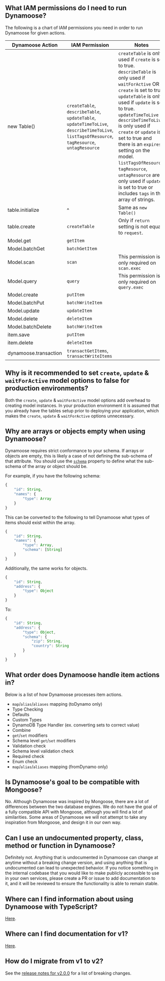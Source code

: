 ## What IAM permissions do I need to run Dynamoose?

The following is a chart of IAM permissions you need in order to run Dynamoose for given actions.

| Dynamoose Action | IAM Permission | Notes |
|------------------|----------------|-------|
| new Table() | `createTable`, `describeTable`, `updateTable`, `updateTimeToLive`, `describeTimeToLive`, `listTagsOfResource`, `tagResource`, `untagResource` | `createTable` is only used if `create` is set to true. `describeTable` is only used if `waitForActive` OR `create` is set to true. `updateTable` is only used if `update` is set to true. `updateTimeToLive` & `describeTimeToLive` is only used if `create` or `update` is set to true and there is an `expires` setting on the model. `listTagsOfResource`, `tagResource`, `untagResource` are only used if `update` is set to true or includes `tags` in the array of strings. |
| table.initialize | ^ | Same as `new Table()` |
| table.create | `createTable` | Only if `return` setting is not equal to `request`. |
| Model.get | `getItem` |  |
| Model.batchGet | `batchGetItem` |  |
| Model.scan | `scan` | This permission is only required on `scan.exec` |
| Model.query | `query` | This permission is only required on `query.exec` |
| Model.create | `putItem` |  |
| Model.batchPut | `batchWriteItem` |  |
| Model.update | `updateItem` |  |
| Model.delete | `deleteItem` |  |
| Model.batchDelete | `batchWriteItem` |  |
| item.save | `putItem` |  |
| item.delete | `deleteItem` |  |
| dynamoose.transaction | `transactGetItems`, `transactWriteItems` |  |

## Why is it recommended to set `create`, `update` & `waitForActive` model options to false for production environments?

Both the `create`, `update` & `waitForActive` model options add overhead to creating model instances. In your production environment it is assumed that you already have the tables setup prior to deploying your application, which makes the `create`, `update` & `waitForActive` options unnecessary.

## Why are arrays or objects empty when using Dynamoose?

Dynamoose requires strict conformance to your schema. If arrays or objects are empty, this is likely a case of not defining the sub-schema of that attribute. You should use the [`schema`](../guide/Schema#schema-object--array) property to define what the sub-schema of the array or object should be.

For example, if you have the following schema:

```js
{
	"id": String,
	"names": {
		"type": Array
	}
}
```

This can be converted to the following to tell Dynamoose what types of items should exist within the array.

```js
{
	"id": String,
	"names": {
		"type": Array,
		"schema": [String]
	}
}
```

Additionally, the same works for objects.

```js
{
	"id": String,
	"address": {
		"type": Object
	}
}
```

To:

```js
{
	"id": String,
	"address": {
		"type": Object,
		"schema": {
			"zip": String,
			"country": String
		}
	}
}
```

## What order does Dynamoose handle item actions in?

Below is a list of how Dynamoose processes item actions.

- `map`/`alias`/`aliases` mapping (toDynamo only)
- Type Checking
- Defaults
- Custom Types
- DynamoDB Type Handler (ex. converting sets to correct value)
- Combine
- `get`/`set` modifiers
- Schema level `get`/`set` modifiers
- Validation check
- Schema level validation check
- Required check
- Enum check
- `map`/`alias`/`aliases` mapping (fromDynamo only)

## Is Dynamoose's goal to be compatible with Mongoose?

No. Although Dynamoose was inspired by Mongoose, there are a lot of differences between the two database engines. We do not have the goal of a fully compatible API with Mongoose, although you will find a lot of similarities. Some areas of Dynamoose we will not attempt to take any inspiration from Mongoose, and design it in our own way.

## Can I use an undocumented property, class, method or function in Dynamoose?

Definitely not. Anything that is undocumented in Dynamoose can change at anytime without a breaking change version, and using anything that is undocumented can lead to unexpected behavior. If you notice something in the internal codebase that you would like to make publicly accessible to use in your own services, please create a PR or issue to add documentation to it, and it will be reviewed to ensure the functionality is able to remain stable.

## Where can I find information about using Dynamoose with TypeScript?

[Here](../getting_started/TypeScript).

## Where can I find documentation for v1?

[Here](https://v1.dynamoosejs.com).

## How do I migrate from v1 to v2?

See the [release notes for v2.0.0](https://github.com/dynamoose/dynamoose/releases/tag/v2.0.0) for a list of breaking changes.
